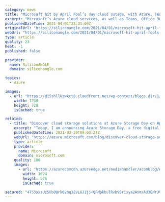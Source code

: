```yaml
---
category: news
title: "Microsoft hit by April Fool’s day cloud outage, with Azure, Teams and Office 365 all taken offline"
excerpt: "Microsoft’s Azure cloud services, as well as Teams, Office 365, OneDrive, Skype, Xbox Live and Bing were all inaccessible due to the outage. Even the Azure Status page was reportedly taken offline."
publishedDateTime: 2021-04-01T23:31:00Z
originalUrl: "https://siliconangle.com/2021/04/01/microsoft-hit-april-fools-day-cloud-outage-azure-teams-office-365-taken/"
webUrl: "https://siliconangle.com/2021/04/01/microsoft-hit-april-fools-day-cloud-outage-azure-teams-office-365-taken/"
type: article
quality: 23
heat: -1
published: false

provider:
  name: SiliconANGLE
  domain: siliconangle.com

topics:
  - Azure

images:
  - url: "https://d15shllkswkct0.cloudfront.net/wp-content/blogs.dir/1/files/2021/04/error-101408_1280.jpg"
    width: 1280
    height: 720
    isCached: true

related:
  - title: "Discover cloud storage solutions at Azure Storage Day on April 29"
    excerpt: "Today, I am announcing Azure Storage Day, a free digital event on April 29 where you can explore cloud storage solutions for all your enterprise workloads. Join me to: \n"
    publishedDateTime: 2021-03-29T09:00:27Z
    webUrl: "https://azure.microsoft.com/blog/discover-cloud-storage-solutions-at-azure-storage-day-on-april-29/"
    type: article
    provider:
      name: Microsoft
      domain: microsoft.com
    quality: 106
    images:
      - url: "https://azurecomcdn.azureedge.net/mediahandler/acomblog/media/Default/blog/bd80342b-3256-40f1-9cb8-62a9603ecfb5.png"
        width: 1024
        height: 576
        isCached: true

secured: "4753sxsUz56bOQrk02mq3ZvLGJ1jS+QFMpkbulRvb95risya2Asm/AU3ENrJV5oN5ISd327fuLR39UFi604gEIxT271+s3DyuzefUvYMM6Nrm/Y6FINs317hVEDUa4pIrB38c6ljuQQzuHvgawLTkWhi7SjX7GgSOLndZguUaz715VKZOy6lJDfUBKose6oVT8dZFykOLdNKbzZVDakuxBmkE1yyquvtJVh1mO5J9LEoABG1KnbfvS125Nr2z54Z0sCOTe0p5Qj0XzBv19gWcYQaXlQ/TlTtrBEmP172m1YTaRSnA1iZC4uD/y2EGilD4v830SjzT7X1/KNQLeb5kwgXrHnn8DUEg4NmW/PJySA=;uT8eAtuWBTtoLxZBYokNAw=="
---
```


